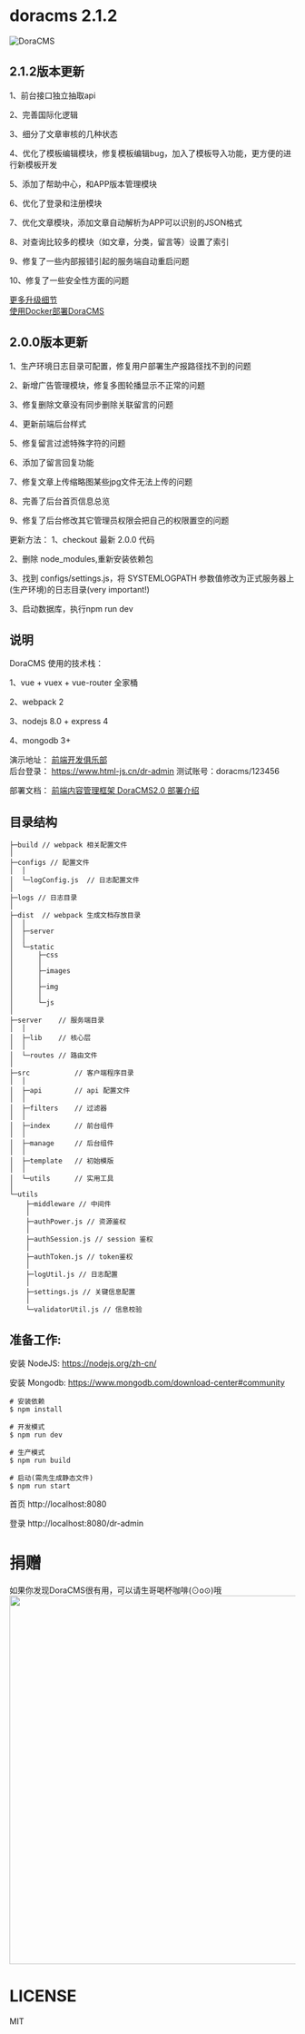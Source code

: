 # doracms 2.1.2

![DoraCMS](https://www.html-js.cn/upload/images/ueditor/1056072974769197056.jpg "DoraCMS")

## 2.1.2版本更新
1、前台接口独立抽取api 

2、完善国际化逻辑

3、细分了文章审核的几种状态

4、优化了模板编辑模块，修复模板编辑bug，加入了模板导入功能，更方便的进行新模板开发

5、添加了帮助中心，和APP版本管理模块

6、优化了登录和注册模块

7、优化文章模块，添加文章自动解析为APP可以识别的JSON格式

8、对查询比较多的模块（如文章，分类，留言等）设置了索引

9、修复了一些内部报错引起的服务端自动重启问题

10、修复了一些安全性方面的问题

[更多升级细节](https://www.html-js.cn/details/ryJwj5rTE.html)   
[使用Docker部署DoraCMS](https://www.html-js.cn/details/Bkw5AepT4.html)   


## 2.0.0版本更新
1、生产环境日志目录可配置，修复用户部署生产报路径找不到的问题

2、新增广告管理模块，修复多图轮播显示不正常的问题

3、修复删除文章没有同步删除关联留言的问题

4、更新前端后台样式

5、修复留言过滤特殊字符的问题

6、添加了留言回复功能

7、修复文章上传缩略图某些jpg文件无法上传的问题

8、完善了后台首页信息总览

9、修复了后台修改其它管理员权限会把自己的权限置空的问题

更新方法： 
1、checkout 最新 2.0.0 代码

2、删除 node_modules,重新安装依赖包

3、找到 configs/settings.js，将 SYSTEMLOGPATH 参数值修改为正式服务器上(生产环境)的日志目录(very important!)

3、启动数据库，执行npm run dev 


## 说明

DoraCMS 使用的技术栈：

1、vue + vuex + vue-router 全家桶

2、webpack 2

3、nodejs 8.0 + express 4

4、mongodb 3+

演示地址： [前端开发俱乐部](https://www.html-js.cn)   
后台登录： https://www.html-js.cn/dr-admin     测试账号：doracms/123456

部署文档： [前端内容管理框架 DoraCMS2.0 部署介绍](https://www.html-js.cn/details/ryn2kSWqZ.html)   

## 目录结构

```
├─build // webpack 相关配置文件
│
├─configs // 配置文件
│  │  
│  └─logConfig.js  // 日志配置文件
│ 
├─logs // 日志目录
│
├─dist  // webpack 生成文档存放目录
│  │
│  ├─server
│  │
│  └─static
│      ├─css
│      │
│      ├─images
│      │
│      ├─img
│      │
│      └─js
│
├─server    // 服务端目录
│  │
│  ├─lib    // 核心层
│  │
│  └─routes // 路由文件
│
├─src           // 客户端程序目录
│  │
│  ├─api        // api 配置文件
│  │
│  ├─filters    // 过滤器
│  │
│  ├─index      // 前台组件
│  │
│  ├─manage     // 后台组件
│  │
│  ├─template   // 初始模版
│  │
│  └─utils      // 实用工具
│
└─utils
    ├─middleware // 中间件
    │
    ├─authPower.js // 资源鉴权
    │
    ├─authSession.js // session 鉴权
    │
    ├─authToken.js // token鉴权
    │
    ├─logUtil.js // 日志配置
    │
    ├─settings.js // 关键信息配置
    │
    └─validatorUtil.js // 信息校验

```





## 准备工作:
安装 NodeJS:
https://nodejs.org/zh-cn/

安装 Mongodb:
https://www.mongodb.com/download-center#community

```shell
# 安装依赖
$ npm install

# 开发模式
$ npm run dev

# 生产模式
$ npm run build

# 启动(需先生成静态文件)
$ npm run start
```

首页
http://localhost:8080

登录
http://localhost:8080/dr-admin

# 捐赠
如果你发现DoraCMS很有用，可以请生哥喝杯咖啡(⊙o⊙)哦
<img width="650" src="http://7xkrk4.com1.z0.glb.clouddn.com/payme.jpg" alt="">

# LICENSE

MIT
